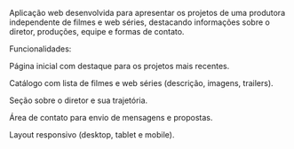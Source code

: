 Aplicação web desenvolvida para apresentar os projetos de uma produtora independente de filmes e web séries, destacando informações sobre o diretor, produções, equipe e formas de contato.

Funcionalidades:

Página inicial com destaque para os projetos mais recentes.

Catálogo com lista de filmes e web séries (descrição, imagens, trailers).

Seção sobre o diretor e sua trajetória.

Área de contato para envio de mensagens e propostas.

Layout responsivo (desktop, tablet e mobile).
